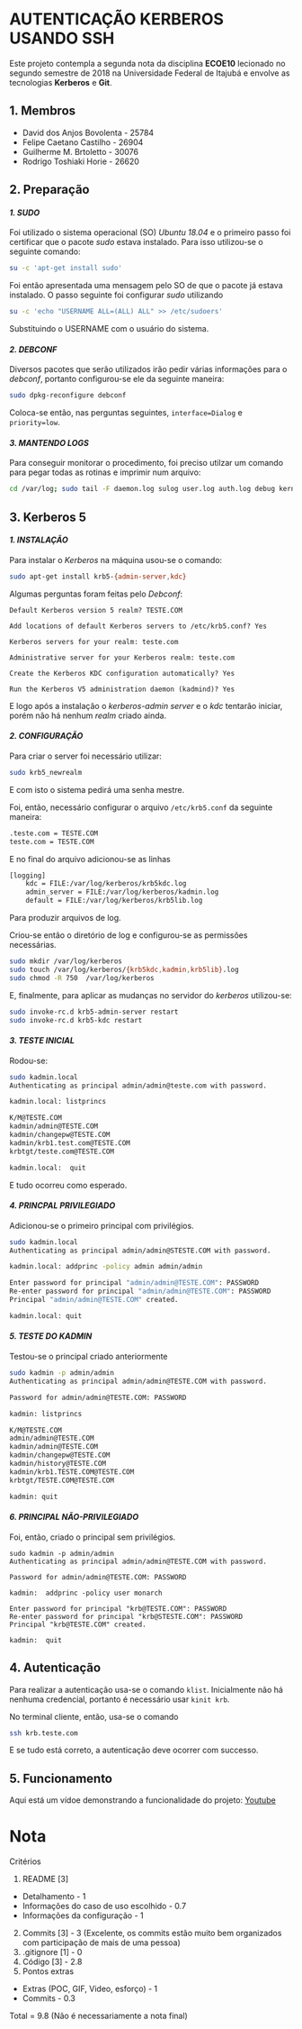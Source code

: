 # AUTENTICAÇÃO KERBEROS USANDO SSH

Este projeto contempla a segunda nota da disciplina **ECOE10** lecionado no segundo semestre de 2018 na Universidade Federal de Itajubá e envolve as tecnologias **Kerberos** e **Git**.



## 1. Membros

- David dos Anjos Bovolenta - 25784
- Felipe Caetano Castilho - 26904
- Guilherme M. Brtoletto - 30076
- Rodrigo Toshiaki Horie - 26620



## 2. Preparação

#### *1. SUDO*

Foi utilizado o sistema operacional (SO) *Ubuntu 18.04* e o primeiro passo foi certificar que o pacote *sudo* estava instalado. Para isso utilizou-se o seguinte comando:

```bash
su -c 'apt-get install sudo'
```

Foi então apresentada uma mensagem pelo SO de que o pacote já estava instalado. O passo seguinte foi configurar *sudo* utilizando

```bash
su -c 'echo "USERNAME ALL=(ALL) ALL" >> /etc/sudoers'
```

Substituindo o USERNAME com o usuário do sistema.



#### *2. DEBCONF*

Diversos pacotes que serão utilizados irão pedir várias informações para o *debconf*, portanto configurou-se ele da seguinte maneira:

```bash
sudo dpkg-reconfigure debconf	
```

Coloca-se então, nas perguntas seguintes, `interface=Dialog` e `priority=low`.



#### *3. MANTENDO LOGS*

Para conseguir monitorar o procedimento, foi preciso utilzar um comando para pegar todas as rotinas e imprimir num arquivo:

```bash
cd /var/log; sudo tail -F daemon.log sulog user.log auth.log debug kern.log syslog dmesg messages kerberos/{krb5kdc,kadmin,krb5lib}.log
```



## 3. Kerberos 5

#### *1. INSTALAÇÃO*

Para instalar o *Kerberos* na máquina usou-se o comando:

```bash
sudo apt-get install krb5-{admin-server,kdc}
```

Algumas perguntas foram feitas pelo *Debconf*:

```
Default Kerberos version 5 realm? TESTE.COM

Add locations of default Kerberos servers to /etc/krb5.conf? Yes

Kerberos servers for your realm: teste.com

Administrative server for your Kerberos realm: teste.com

Create the Kerberos KDC configuration automatically? Yes

Run the Kerberos V5 administration daemon (kadmind)? Yes
```

E logo após a instalação o *kerberos-admin server* e o *kdc* tentarão iniciar, porém não há nenhum *realm* criado ainda.



#### *2. CONFIGURAÇÃO*

Para criar o server foi necessário utilizar:

```bash
sudo krb5_newrealm
```

E com isto o sistema pedirá uma senha mestre.

Foi, então, necessário configurar o arquivo `/etc/krb5.conf` da seguinte maneira:

```bash
.teste.com = TESTE.COM
teste.com = TESTE.COM
```

E no final do arquivo adicionou-se as linhas

```bash
[logging]
	kdc = FILE:/var/log/kerberos/krb5kdc.log
	admin_server = FILE:/var/log/kerberos/kadmin.log
	default = FILE:/var/log/kerberos/krb5lib.log
```

Para produzir arquivos de log.

Criou-se então o diretório de log e configurou-se as permissões necessárias.

```bash
sudo mkdir /var/log/kerberos
sudo touch /var/log/kerberos/{krb5kdc,kadmin,krb5lib}.log
sudo chmod -R 750  /var/log/kerberos
```

E, finalmente, para aplicar as mudanças no servidor do *kerberos* utilizou-se:

```bash
sudo invoke-rc.d krb5-admin-server restart
sudo invoke-rc.d krb5-kdc restart
```



#### *3. TESTE INICIAL*

Rodou-se:

```bash
sudo kadmin.local
Authenticating as principal admin/admin@teste.com with password.

kadmin.local: listprincs

K/M@TESTE.COM
kadmin/admin@TESTE.COM
kadmin/changepw@TESTE.COM
kadmin/krb1.test.com@TESTE.COM
krbtgt/teste.com@TESTE.COM

kadmin.local:  quit
```

E tudo ocorreu como esperado.



#### *4. PRINCPAL PRIVILEGIADO*

Adicionou-se o primeiro principal com privilégios.

```bash
sudo kadmin.local
Authenticating as principal admin/admin@STESTE.COM with password.

kadmin.local: addprinc -policy admin admin/admin

Enter password for principal "admin/admin@TESTE.COM": PASSWORD
Re-enter password for principal "admin/admin@TESTE.COM": PASSWORD
Principal "admin/admin@TESTE.COM" created.

kadmin.local: quit
```



#### *5. TESTE DO KADMIN*

Testou-se o principal criado anteriormente

```bash
sudo kadmin -p admin/admin
Authenticating as principal admin/admin@TESTE.COM with password.

Password for admin/admin@TESTE.COM: PASSWORD

kadmin: listprincs

K/M@TESTE.COM
admin/admin@TESTE.COM
kadmin/admin@TESTE.COM
kadmin/changepw@TESTE.COM
kadmin/history@TESTE.COM
kadmin/krb1.TESTE.COM@TESTE.COM
krbtgt/TESTE.COM@TESTE.COM

kadmin: quit
```



#### *6. PRINCIPAL NÃO-PRIVILEGIADO*

Foi, então, criado o principal sem privilégios.

```
sudo kadmin -p admin/admin
Authenticating as principal admin/admin@TESTE.COM with password.

Password for admin/admin@TESTE.COM: PASSWORD

kadmin:  addprinc -policy user monarch

Enter password for principal "krb@TESTE.COM": PASSWORD
Re-enter password for principal "krb@STESTE.COM": PASSWORD
Principal "krb@TESTE.COM" created.

kadmin:  quit
```



## 4. Autenticação

Para realizar a autenticação usa-se o comando `klist`. Inicialmente não há nenhuma credencial, portanto é necessário usar `kinit krb`.

No terminal cliente, então, usa-se o comando

```bash
ssh krb.teste.com
```

E se tudo está correto, a autenticação deve ocorrer com successo.

## 5. Funcionamento

Aqui está um vídoe demonstrando a funcionalidade do projeto: [Youtube](https://youtu.be/4fjoKbaJBCs)

# Nota 

Critérios 
1. README [3]
  * Detalhamento - 1
  * Informações do caso de uso escolhido - 0.7
  * Informações da configuração - 1
2. Commits [3] - 3 (Excelente, os commits estão muito bem organizados com participação de mais de uma pessoa)
3. .gitignore [1] - 0
4. Código [3] - 2.8
5. Pontos extras
  * Extras (POC, GIF, Video, esforço) - 1
  * Commits - 0.3

Total = 9.8
(Não é necessariamente a nota final)
